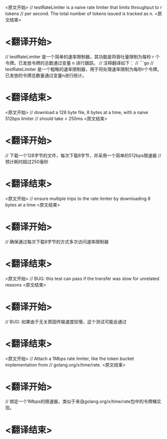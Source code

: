 
<原文开始>
// testRateLimiter is a naive rate limiter that limits throughput to r tokens
// per second. The total number of tokens issued is tracked as n.
<原文结束>

# <翻译开始>
// testRateLimiter 是一个简单的速率限制器，其功能是将吞吐量限制为每秒 r 个令牌。已发放令牌的总数通过变量 n 进行跟踪。
// 注释翻译如下：
// ```go
// testRateLimiter 是一个粗略的速率限制器，用于将处理速率限制为每秒r个令牌。已发放的令牌总数量通过变量n进行统计。
# <翻译结束>


<原文开始>
	// download a 128 byte file, 8 bytes at a time, with a naive 512bps limiter
	// should take > 250ms
<原文结束>

# <翻译开始>
// 下载一个128字节的文件，每次下载8字节，并采用一个简单的512bps限速器
// 预计耗时超过250毫秒
# <翻译结束>


<原文开始>
		// ensure multiple trips to the rate limiter by downloading 8 bytes at a time
<原文结束>

# <翻译开始>
// 确保通过每次下载8字节的方式多次访问速率限制器
# <翻译结束>


<原文开始>
			// BUG: this test can pass if the transfer was slow for unrelated reasons
<原文结束>

# <翻译开始>
// BUG: 如果由于无关原因传输速度较慢，这个测试可能会通过
# <翻译结束>


<原文开始>
	// Attach a 1Mbps rate limiter, like the token bucket implementation from
	// golang.org/x/time/rate.
<原文结束>

# <翻译开始>
// 绑定一个1Mbps的限速器，类似于来自golang.org/x/time/rate包中的令牌桶实现。
# <翻译结束>

